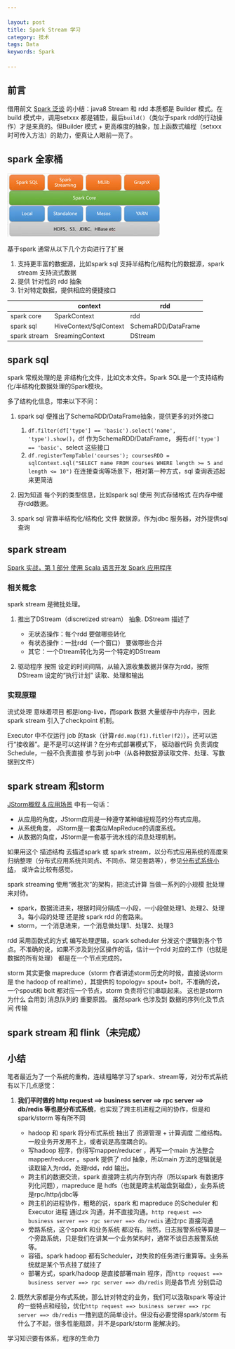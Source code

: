 ```yaml
---

layout: post
title: Spark Stream 学习
category: 技术
tags: Data
keywords: Spark

---
```


## 前言

借用前文 [Spark 泛谈](http://qiankunli.github.io/2016/08/31/spark.html) 的小结：java8 Stream 和 rdd 本质都是 Builder 模式。在build 模式中，调用setxxx 都是铺垫，最后`build()`（类似于spark  rdd的行动操作）才是来真的。但Builder 模式 + 更高维度的抽象，加上函数式编程（setxxx 时可传入方法）的助力，便真让人眼前一亮了。

## spark 全家桶

![](/public/upload/data/spark_all.jpeg)

基于spark 通常从以下几个方向进行了扩展

1. 支持更丰富的数据源，比如spark sql 支持半结构化/结构化的数据源，spark stream 支持流式数据
2. 提供 针对性的 rdd 抽象
3. 针对特定数据，提供相应的便捷接口


||context|rdd|
|---|---|---|
|spark core|SparkContext|rdd|
|spark sql|HiveContext/SqlContext|SchemaRDD/DataFrame|
|spark stream|SreamingContext|DStream|

## spark sql

spark 常规处理的是 非结构化文件，比如文本文件。Spark SQL是一个支持结构化/半结构化数据处理的Spark模块。

多了结构化信息，带来以下不同：

1. spark sql 便推出了SchemaRDD/DataFrame抽象，提供更多的对外接口

	1. `df.filter(df['type'] == 'basic').select('name', 'type').show()`，df 作为SchemaRDD/DataFrame， 拥有`df['type'] == 'basic'`、select 这些接口
	2. `df.registerTempTable('courses'); coursesRDD = sqlContext.sql("SELECT name FROM courses WHERE length >= 5 and length <= 10")` 在连接查询等场景下，相对第一种方式，sql 查询表述起来更简洁

2. 因为知道 每个列的类型信息，比如spark sql 使用 列式存储格式 在内存中缓存rdd数据。
3. spark sql 背靠半结构化/结构化 文件 数据源，作为jdbc 服务器，对外提供sql 查询

## spark stream

[Spark 实战，第 1 部分 使用 Scala 语言开发 Spark 应用程序](https://www.ibm.com/developerworks/cn/opensource/os-cn-spark-practice1/index.html)

### 相关概念

spark stream 是微批处理。

1. 推出了DStream（discretized stream） 抽象. DStream 描述了

	* 无状态操作：每个rdd 要做哪些转化
	* 有状态操作：一批rdd（一个窗口） 要做哪些合并
	* 其它：一个Dtream转化为另一个特定的DStream
2. 驱动程序 按照 设定的时间间隔，从输入源收集数据并保存为rdd，按照DStream 设定的“执行计划” 读取、处理和输出


### 实现原理

流式处理 意味着项目 都是long-live，而spark 数据 大量缓存中内存中，因此spark stream 引入了checkpoint 机制。

Executor 中不仅运行 job 的task（计算`rdd.map(f1).fitler(f2)`），还可以运行“接收器”。是不是可以这样讲？在分布式部署模式下， 驱动器代码 负责调度 Schedule，一般不负责直接 参与到 job中（从各种数据源读取文件、处理、写数据到文件）

## spark stream 和storm

[JStorm概叙 & 应用场景](https://github.com/alibaba/jstorm/wiki/%E6%A6%82%E5%8F%99-&-%E5%BA%94%E7%94%A8%E5%9C%BA%E6%99%AF) 中有一句话：

* 从应用的角度，JStorm应用是一种遵守某种编程规范的分布式应用。
* 从系统角度， JStorm是一套类似MapReduce的调度系统。 
* 从数据的角度，JStorm是一套基于流水线的消息处理机制。

如果用这个 描述结构 去描述spark 或 spark stream，以分布式应用系统的高度来归纳整理（分布式应用系统共同点、不同点、常见套路等），参见[分布式系统小结](http://qiankunli.github.io/2018/04/16/distributed_system_review.html)， 或许会比较有感觉。

spark streaming 使用“微批次”的架构，把流式计算 当做一系列的小规模 批处理来对待。
* spark，数据流进来，根据时间分隔成一小段，一小段做处理1、处理2、处理3。每小段的处理 还是按 spark rdd 的套路来。
* storm，一个消息进来，一个消息做处理1、处理2、处理3

rdd 采用函数式的方式 编写处理逻辑，spark scheduler 分发这个逻辑到各个节点。不准确的说，如果不涉及到分区操作的话，估计一个rdd 对应的工作（也就是数据的所有处理） 都是在一个节点完成的。

storm 其实更像 mapreduce（storm 作者讲述storm历史的时候，直接说storm 是 the hadoop of realtime），其提供的 topology= spout+ bolt，不准确的说，一个spout和 bolt 都对应一个节点，storm 负责将它们串联起来。 这也是storm 为什么 会用到 消息队列的  重要原因。 虽然spark 也涉及到 数据的序列化及节点间 传输

## spark stream 和 flink（未完成）

## 小结

笔者最近为了一个系统的重构，连续粗略学习了spark、stream等，对分布式系统有以下几点感觉：

1. **我们平时做的 http request ==> business server ==> rpc server ==> db/redis 等也是分布式系统**，也实现了跨主机进程之间的协作，但是和spark/storm 等有所不同

	* hadoop 和 spark 将分布式系统 抽出了 资源管理 + 计算调度 二维结构。一般业务开发用不上，或者说是高度耦合的。
	* 写hadoop 程序，你得写mapper/reducer ，再写一个main 方法整合 mapper/reducer 。spark 提供了 rdd 抽象，所以main 方法的逻辑就是 读取输入为rdd，处理rdd，rdd 输出。
	* 跨主机的数据交流，spark 直接跨主机内存到内存（所以spark 有数据序列化问题），mapreduce 是 hdfs（也就是跨主机磁盘到磁盘），业务系统是rpc/http/jdbc等
	* 跨主机的进程协作，粗略的说，spark 和 mapreduce 的Scheduler 和 Executor 进程 通过zk 沟通，并不直接沟通。`http request ==> business server ==> rpc server ==> db/redis` 通过rpc 直接沟通
	* 旁路系统，这个spark 和业务系统 都没有。当然，日志报警系统等算是一个旁路系统，只是我们在讲某一个业务架构时，通常不谈日志报警系统等。
	* 容错。spark hadoop 都有Scheduler，对失败的任务进行重算等。业务系统就是某个节点挂了就挂了
	* 部署方式，spark/hadoop 是直接部署main 程序，而`http request ==> business server ==> rpc server ==> db/redis` 则是各节点 分别启动

2. 既然大家都是分布式系统，那么针对特定的业务，我们可以汲取spark 等设计的一些特点和经验，优化`http request ==> business server ==> rpc server ==> db/redis` 一撸到底的简单设计。但没有必要觉得spark/storm 有什么了不起，很多性能瓶颈，并不是spark/storm 能解决的。

学习知识要有体系，程序的生命力


